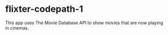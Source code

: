 # flixter-codepath-1
This app uses The Movie Database API to show movies that are now playing in cinemas.
